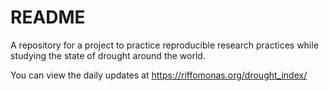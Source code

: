 # README

A repository for a project to practice reproducible research practices while
studying the state of drought around the world.

You can view the daily updates at https://riffomonas.org/drought_index/
